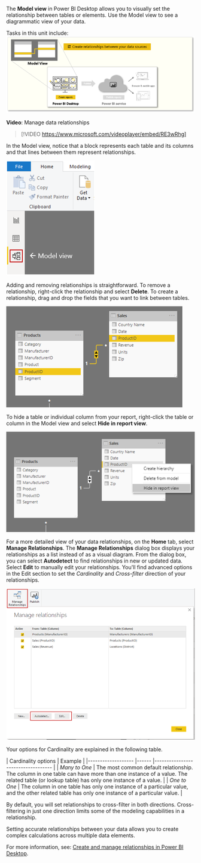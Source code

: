 The **Model view** in Power BI Desktop allows you to visually set the relationship between tables or elements. Use the Model view to see a diagrammatic view of your data.

Tasks in this unit include:
![Conceptual graphic of the tasks in this module.](../media/02-power-bi-desktop-overview.png)

**Video**: Manage data relationships
> [!VIDEO https://www.microsoft.com/videoplayer/embed/RE3wRhg]

In the Model view, notice that a block represents each table and its columns and that lines between them represent relationships.

![Screenshot of the Model view.](../media/02-power-bi-desktop-model-view.png)

Adding and removing relationships is straightforward. To remove a relationship, right-click the relationship and select **Delete**. To create a relationship, drag and drop the fields that you want to link between tables.

![Screenshot showing the graphical relationship between fields.](../media/02-power-bi-desktop-relationship.png)

To hide a table or individual column from your report, right-click the table or column in the Model view and select **Hide in report view**.

![Screenshot of the Hide in report view option.](../media/02-power-bi-desktop-hide-in-report-view.png)

For a more detailed view of your data relationships, on the **Home** tab, select **Manage Relationships**. The **Manage Relationships** dialog box displays your relationships as a list instead of as a visual diagram. From the dialog box, you can select **Autodetect** to find relationships in new or updated data. Select **Edit** to manually edit your relationships. You'll find advanced options in the Edit section to set the *Cardinality* and *Cross-filter* direction of your relationships.

![Screenshot of the Manage Relationships button and dialog.](../media/02-power-bi-desktop-manage-relationships.png)

Your options for Cardinality are explained in the following table.


| Cardinality options 	|  Example                             	|
|-------------------	|------	|-----------------------------------	|
| *Many to One* 	| The most common default relationship. The column in one table can have more than one instance of a value. The related table (or lookup table) has only one instance of a value.	|
| *One to One* 	| The column in one table has only one instance of a particular value, and the other related table has only one instance of a particular value. 	|

By default, you will set relationships to cross-filter in both directions. Cross-filtering in just one direction limits some of the modeling capabilities in a relationship.

Setting accurate relationships between your data allows you to create complex calculations across multiple data elements.

For more information, see: [Create and manage relationships in Power BI Desktop](https://docs.microsoft.com/power-bi/desktop-create-and-manage-relationships).
